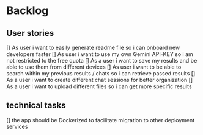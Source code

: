 # Backlog

## User stories

[] As user i want to easily generate readme file so i can onboard new developers faster
[] As user i want to use my own Gemini API-KEY so i am not restricted to the free quota
[] As a user i want to save my results and be able to use them from different devices
[] As user i want to be able to search within my previous results / chats so i can retrieve passed results
[] As a user i want to create different chat sessions for better organization
[] As a user i want to upload different files so i can get more specific results

## technical tasks

[] the app should be Dockerized to facilitate migration to other deployment services
